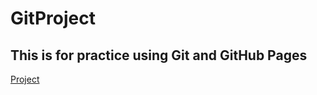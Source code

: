 # GitProject
## This is for practice using Git and GitHub Pages
<a href="https://leahselig.github.io/GitProject/">Project</a>
